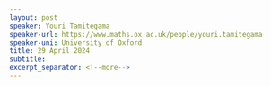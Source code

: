 ```yaml
---
layout: post
speaker: Youri Tamitegama
speaker-url: https://www.maths.ox.ac.uk/people/youri.tamitegama
speaker-uni: University of Oxford
title: 29 April 2024
subtitle: 
excerpt_separator: <!--more-->
---
```


<!--more-->
